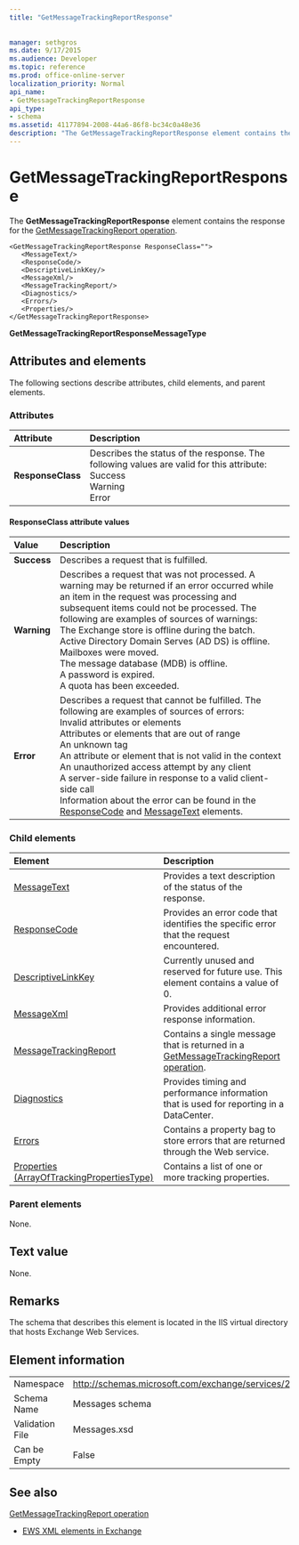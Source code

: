 ```yaml
---
title: "GetMessageTrackingReportResponse"
 
 
manager: sethgros
ms.date: 9/17/2015
ms.audience: Developer
ms.topic: reference
ms.prod: office-online-server
localization_priority: Normal
api_name:
- GetMessageTrackingReportResponse
api_type:
- schema
ms.assetid: 41177894-2008-44a6-86f8-bc34c0a48e36
description: "The GetMessageTrackingReportResponse element contains the response for the GetMessageTrackingReport operation."
---
```


# GetMessageTrackingReportResponse

The **GetMessageTrackingReportResponse** element contains the response for the [GetMessageTrackingReport operation](getmessagetrackingreport-operation.md).
  
```
<GetMessageTrackingReportResponse ResponseClass="">
   <MessageText/>
   <ResponseCode/>
   <DescriptiveLinkKey/>
   <MessageXml/>
   <MessageTrackingReport/>
   <Diagnostics/>
   <Errors/>
   <Properties/>
</GetMessageTrackingReportResponse>
```

 **GetMessageTrackingReportResponseMessageType**
## Attributes and elements

The following sections describe attributes, child elements, and parent elements.
  
### Attributes

|**Attribute**|**Description**|
|:-----|:-----|
|**ResponseClass** <br/> | Describes the status of the response. The following values are valid for this attribute:  <br/>  Success  <br/>  Warning  <br/>  Error  <br/> |
   
#### ResponseClass attribute values

|**Value**|**Description**|
|:-----|:-----|
|**Success** <br/> |Describes a request that is fulfilled.  <br/> |
|**Warning** <br/> | Describes a request that was not processed. A warning may be returned if an error occurred while an item in the request was processing and subsequent items could not be processed. The following are examples of sources of warnings:  <br/>  The Exchange store is offline during the batch.  <br/>  Active Directory Domain Serves (AD DS) is offline.  <br/>  Mailboxes were moved.  <br/>  The message database (MDB) is offline.  <br/>  A password is expired.  <br/>  A quota has been exceeded.  <br/> |
|**Error** <br/> | Describes a request that cannot be fulfilled. The following are examples of sources of errors:  <br/>  Invalid attributes or elements  <br/>  Attributes or elements that are out of range  <br/>  An unknown tag  <br/>  An attribute or element that is not valid in the context  <br/>  An unauthorized access attempt by any client  <br/>  A server-side failure in response to a valid client-side call  <br/>  Information about the error can be found in the [ResponseCode](responsecode.md) and [MessageText](messagetext.md) elements.  <br/> |
   
### Child elements

|**Element**|**Description**|
|:-----|:-----|
|[MessageText](messagetext.md) <br/> |Provides a text description of the status of the response.  <br/> |
|[ResponseCode](responsecode.md) <br/> |Provides an error code that identifies the specific error that the request encountered.  <br/> |
|[DescriptiveLinkKey](descriptivelinkkey.md) <br/> |Currently unused and reserved for future use. This element contains a value of 0.  <br/> |
|[MessageXml](messagexml.md) <br/> |Provides additional error response information.  <br/> |
|[MessageTrackingReport](messagetrackingreport.md) <br/> |Contains a single message that is returned in a [GetMessageTrackingReport operation](getmessagetrackingreport-operation.md).  <br/> |
|[Diagnostics](diagnostics.md) <br/> |Provides timing and performance information that is used for reporting in a DataCenter.  <br/> |
|[Errors](errors-ex15websvcsotherref.md) <br/> |Contains a property bag to store errors that are returned through the Web service.  <br/> |
|[Properties (ArrayOfTrackingPropertiesType)](properties-arrayoftrackingpropertiestype.md) <br/> |Contains a list of one or more tracking properties.  <br/> |
   
### Parent elements

None.
  
## Text value

None.
  
## Remarks

The schema that describes this element is located in the IIS virtual directory that hosts Exchange Web Services.
  
## Element information

|||
|:-----|:-----|
|Namespace  <br/> |http://schemas.microsoft.com/exchange/services/2006/messages  <br/> |
|Schema Name  <br/> |Messages schema  <br/> |
|Validation File  <br/> |Messages.xsd  <br/> |
|Can be Empty  <br/> |False  <br/> |
   
## See also



[GetMessageTrackingReport operation](getmessagetrackingreport-operation.md)


- [EWS XML elements in Exchange](ews-xml-elements-in-exchange.md)


